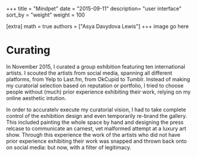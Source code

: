 +++
title = "Mindpet"
date = "2015-09-11"
description= "user interface"
sort_by = "weight"
weight = 100

[extra]
math = true
authors = ["Asya Davydova Lewis"]
+++
image go here

<!-- more -->
# Curating
In November 2015, I curated a group exhibition featuring ten international artists. I scouted the artists from social media, spanning all different platforms, from Yelp to Last.fm, from OkCupid to Tumblr. Instead of making my curatorial selection based on reputation or portfolio, I tried to choose people without (much) prior experience exhibiting their work, relying on my online aesthetic intution. 

In order to accuratelv execute my curatorial vision, I had to take
complete control of the exhibition design and even temporarily re-brand the gallery. This included painting the whole space by
hand and designing the press relcase to communicate an carnest, vet malformed attempt at a luxury art show.
Through this experience the work of the artists who did not have prior experience exhibiting their work was snapped and thrown back onto on social media: but now, with a filter of legitimacy.


